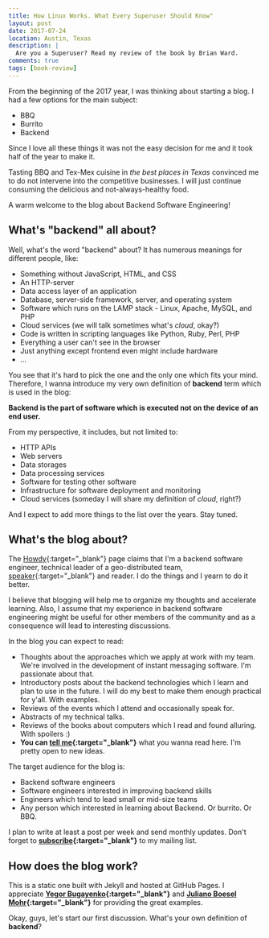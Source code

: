 ```yaml
---
title: How Linux Works. What Every Superuser Should Know"
layout: post
date: 2017-07-24
location: Austin, Texas
description: |
  Are you a Superuser? Read my review of the book by Brian Ward.
comments: true
tags: [book-review]
---
```


From the beginning of the 2017 year, I was thinking about starting a blog. I had a few options for the main subject:
- BBQ
- Burrito
- Backend

Since I love all these things it was not the easy decision for me and it took half of the year to make it.
<!--more-->
Tasting BBQ and Tex-Mex cuisine in _the best places in Texas_ convinced me to do not intervene into the competitive businesses. I will just continue consuming the delicious and not-always-healthy food.

A warm welcome to the blog about Backend Software Engineering!

What's "backend" all about?
-

Well, what's the word "backend" about? It has numerous meanings for different people, like:
- Something without JavaScript, HTML, and CSS
- An HTTP-server
- Data access layer of an application
- Database, server-side framework, server, and operating system
- Software which runs on the LAMP stack - Linux, Apache, MySQL, and PHP
- Cloud services (we will talk sometimes what's _cloud_, okay?)
- Code is written in scripting languages like Python, Ruby, Perl, PHP
- Everything a user can't see in the browser
- Just anything except frontend even might include hardware
- ...

You see that it's hard to pick the one and the only one which fits your mind.
Therefore, I wanna introduce my very own definition of **backend** term which is used in the blog:

**Backend is the part of software which is executed not on the device of an end user.**

From my perspective, it includes, but not limited to:
- HTTP APIs
- Web servers
- Data storages
- Data processing services
- Software for testing other software
- Infrastructure for software deployment and monitoring
- Cloud services (someday I will share my definition of _cloud_, right?)

And I expect to add more things to the list over the years. Stay tuned.

What's the blog about?
-

The [Howdy](/about-me/){:target="_blank"} page claims that I'm a backend software engineer, technical leader of a geo-distributed team, [speaker](/talks){:target="_blank"} and reader. I do the things and I yearn to do it better.

I believe that blogging will help me to organize my thoughts and accelerate learning. Also, I assume that my experience in backend software engineering might be useful for other members of the community and as a consequence will lead to interesting discussions.

In the blog you can expect to read:
- Thoughts about the approaches which we apply at work with my team. We're involved in the development of instant messaging software. I'm passionate about that.
- Introductory posts about the backend technologies which I learn and plan to use in the future. I will do my best to make them enough practical for y'all. With examples.
- Reviews of the events which I attend and occasionally speak for.
- Abstracts of my technical talks.
- Reviews of the books about computers which I read and found alluring. With spoilers :)
- **You can [tell me](/about-me#subscribe){:target="_blank"}** what you wanna read here. I'm pretty open to new ideas.

The target audience for the blog is:
- Backend software engineers
- Software engineers interested in improving backend skills
- Engineers which tend to lead small or mid-size teams
- Any person which interested in learning about Backend. Or burrito. Or BBQ.

I plan to write at least a post per week and send monthly updates. Don't forget to **[subscribe](/about-me#subscribe){:target="_blank"}** to my mailing list.

How does the blog work?
-

This is a static one built with Jekyll and hosted at GitHub Pages.
I appreciate **[Yegor Bugayenko](https://github.com/yegor256/blog){:target="_blank"}** and **[Juliano Boesel Mohr](https://github.com/juliaaano/juliaaano/){:target="_blank"}** for providing the great examples.

Okay, guys, let's start our first discussion. What's your own definition of **backend**?
